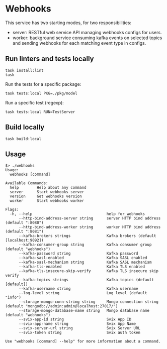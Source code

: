 # Webhooks

This service has two starting modes, for two responsibilities:

- server: RESTful web service API managing webhooks configs for users.
- worker: background service consuming kafka events on selected topics and sending webhooks for each matching event type in configs.

## Run linters and tests locally

```
task install:lint
task
```

Run the tests for a specific package:
```
task tests:local PKG=./pkg/model
```

Run a specific test (regexp):
```
task tests:local RUN=TestServer
```

## Build locally
```
task build:local
```

## Usage
```
$> ./webhooks
Usage:
  webhooks [command]

Available Commands:
  help        Help about any command
  server      Start webhooks server
  version     Get webhooks version
  worker      Start webhooks worker

Flags:
  -h, --help                                 help for webhooks
      --http-bind-address-server string      server HTTP bind address (default ":8080")
      --http-bind-address-worker string      worker HTTP bind address (default ":8081")
      --kafka-brokers strings                Kafka brokers (default [localhost:9092])
      --kafka-consumer-group string          Kafka consumer group (default "webhooks")
      --kafka-password string                Kafka password
      --kafka-sasl-enabled                   Kafka SASL enabled
      --kafka-sasl-mechanism string          Kafka SASL mechanism
      --kafka-tls-enabled                    Kafka TLS enabled
      --kafka-tls-insecure-skip-verify       Kafka TLS insecure skip verify
      --kafka-topics strings                 Kafka topics (default [default])
      --kafka-username string                Kafka username
      --log-level string                     Log level (default "info")
      --storage-mongo-conn-string string     Mongo connection string (default "mongodb://admin:admin@localhost:27017/")
      --storage-mongo-database-name string   Mongo database name (default "webhooks")
      --svix-app-id string                   Svix App ID
      --svix-app-name string                 Svix App Name
      --svix-server-url string               Svix Server URL
      --svix-token string                    Svix auth token

Use "webhooks [command] --help" for more information about a command. 
```
